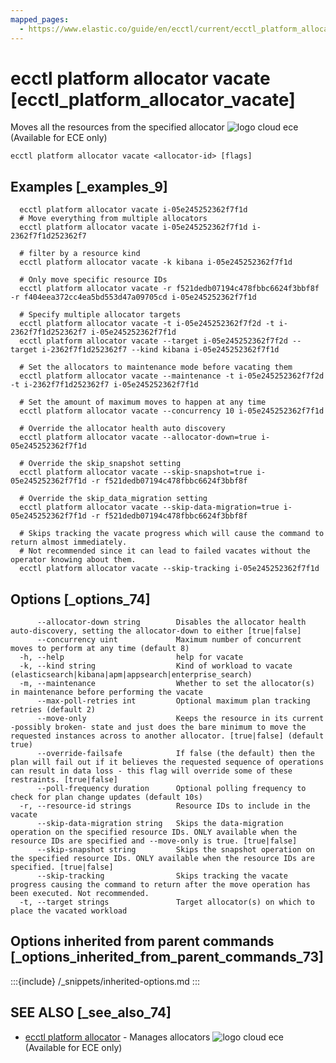 ```yaml
---
mapped_pages:
  - https://www.elastic.co/guide/en/ecctl/current/ecctl_platform_allocator_vacate.html
---
```


# ecctl platform allocator vacate [ecctl_platform_allocator_vacate]

Moves all the resources from the specified allocator ![logo cloud ece](https://doc-icons.s3.us-east-2.amazonaws.com/logo_cloud_ece.svg "Supported on {{ece}}") (Available for ECE only)

```
ecctl platform allocator vacate <allocator-id> [flags]
```


## Examples [_examples_9]

```
  ecctl platform allocator vacate i-05e245252362f7f1d
  # Move everything from multiple allocators
  ecctl platform allocator vacate i-05e245252362f7f1d i-2362f7f1d252362f7

  # filter by a resource kind
  ecctl platform allocator vacate -k kibana i-05e245252362f7f1d

  # Only move specific resource IDs
  ecctl platform allocator vacate -r f521dedb07194c478fbbc6624f3bbf8f -r f404eea372cc4ea5bd553d47a09705cd i-05e245252362f7f1d

  # Specify multiple allocator targets
  ecctl platform allocator vacate -t i-05e245252362f7f2d -t i-2362f7f1d252362f7 i-05e245252362f7f1d
  ecctl platform allocator vacate --target i-05e245252362f7f2d --target i-2362f7f1d252362f7 --kind kibana i-05e245252362f7f1d

  # Set the allocators to maintenance mode before vacating them
  ecctl platform allocator vacate --maintenance -t i-05e245252362f7f2d -t i-2362f7f1d252362f7 i-05e245252362f7f1d

  # Set the amount of maximum moves to happen at any time
  ecctl platform allocator vacate --concurrency 10 i-05e245252362f7f1d

  # Override the allocator health auto discovery
  ecctl platform allocator vacate --allocator-down=true i-05e245252362f7f1d

  # Override the skip_snapshot setting
  ecctl platform allocator vacate --skip-snapshot=true i-05e245252362f7f1d -r f521dedb07194c478fbbc6624f3bbf8f

  # Override the skip_data_migration setting
  ecctl platform allocator vacate --skip-data-migration=true i-05e245252362f7f1d -r f521dedb07194c478fbbc6624f3bbf8f

  # Skips tracking the vacate progress which will cause the command to return almost immediately.
  # Not recommended since it can lead to failed vacates without the operator knowing about them.
  ecctl platform allocator vacate --skip-tracking i-05e245252362f7f1d
```


## Options [_options_74]

```
      --allocator-down string        Disables the allocator health auto-discovery, setting the allocator-down to either [true|false]
      --concurrency uint             Maximum number of concurrent moves to perform at any time (default 8)
  -h, --help                         help for vacate
  -k, --kind string                  Kind of workload to vacate (elasticsearch|kibana|apm|appsearch|enterprise_search)
  -m, --maintenance                  Whether to set the allocator(s) in maintenance before performing the vacate
      --max-poll-retries int         Optional maximum plan tracking retries (default 2)
      --move-only                    Keeps the resource in its current -possibly broken- state and just does the bare minimum to move the requested instances across to another allocator. [true|false] (default true)
      --override-failsafe            If false (the default) then the plan will fail out if it believes the requested sequence of operations can result in data loss - this flag will override some of these restraints. [true|false]
      --poll-frequency duration      Optional polling frequency to check for plan change updates (default 10s)
  -r, --resource-id strings          Resource IDs to include in the vacate
      --skip-data-migration string   Skips the data-migration operation on the specified resource IDs. ONLY available when the resource IDs are specified and --move-only is true. [true|false]
      --skip-snapshot string         Skips the snapshot operation on the specified resource IDs. ONLY available when the resource IDs are specified. [true|false]
      --skip-tracking                Skips tracking the vacate progress causing the command to return after the move operation has been executed. Not recommended.
  -t, --target strings               Target allocator(s) on which to place the vacated workload
```


## Options inherited from parent commands [_options_inherited_from_parent_commands_73]

:::{include} /_snippets/inherited-options.md
:::


## SEE ALSO [_see_also_74]

* [ecctl platform allocator](/reference/ecctl_platform_allocator.md)	 - Manages allocators ![logo cloud ece](https://doc-icons.s3.us-east-2.amazonaws.com/logo_cloud_ece.svg "Supported on {{ece}}") (Available for ECE only)

